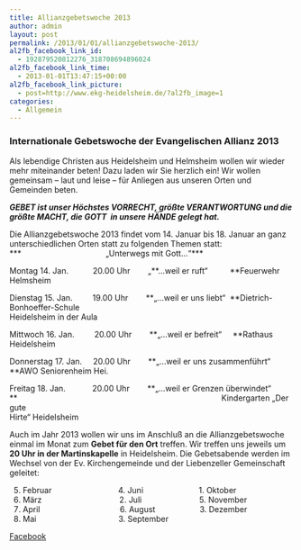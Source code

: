 ```yaml
---
title: Allianzgebetswoche 2013
author: admin
layout: post
permalink: /2013/01/01/allianzgebetswoche-2013/
al2fb_facebook_link_id:
  - 192879520812276_318708694896024
al2fb_facebook_link_time:
  - 2013-01-01T13:47:15+00:00
al2fb_facebook_link_picture:
  - post=http://www.ekg-heidelsheim.de/?al2fb_image=1
categories:
  - Allgemein
---
```

### **Internationale Gebetswoche der Evangelischen Allianz 2013**

Als lebendige Christen aus Heidelsheim und Helmsheim wollen wir wieder mehr miteinander beten! Dazu laden wir Sie herzlich ein! Wir wollen gemeinsam – laut und leise – für Anliegen aus unseren Orten und Gemeinden beten.

***GEBET ist unser Höchstes VORRECHT, größte VERANTWORTUNG und die größte MACHT, die GOTT  in unsere HÄNDE gelegt hat.***

Die Allianzgebetswoche 2013 findet vom 14. Januar bis 18. Januar an ganz unterschiedlichen Orten statt zu folgenden Themen statt:  
***                                      „Unterwegs mit Gott…“***

Montag 14. Jan.           20.00 Uhr        „**…weil er ruft“          **Feuerwehr Helmsheim

Dienstag 15. Jan.         19.00 Uhr        **„…weil er uns liebt“  **Dietrich-Bonhoeffer-Schule  
Heidelsheim in der Aula

Mittwoch 16. Jan.         20.00 Uhr        **„…weil er befreit“     **Rathaus Heidelsheim

Donnerstag 17. Jan.     20.00 Uhr        **„…weil er uns zusammenführt“  
**AWO Seniorenheim Hei.

Freitag 18. Jan.            20.00 Uhr        **„&#8230;weil er Grenzen überwindet“  
**                                                                                            Kindergarten „Der gute  
Hirte“ Heidelsheim

Auch im Jahr 2013 wollen wir uns im Anschluß an die Allianzgebetswoche einmal im Monat zum **Gebet für den Ort** treffen. Wir treffen uns jeweils um **20 Uhr in der Martinskapelle** in Heidelsheim. Die Gebetsabende werden im Wechsel von der Ev. Kirchengemeinde und der Liebenzeller Gemeinschaft geleitet:

5. Februar                              4. Juni                         1. Oktober  
5. März                                   2. Juli                          5. November  
9. April                                    6. August                    3. Dezember  
7. Mai                                     3. September

<div class="al2fb_anchor">
  <a href="http://www.facebook.com/permalink.php?story_fbid=318708694896024&id=192879520812276" target="_blank">Facebook</div></a>